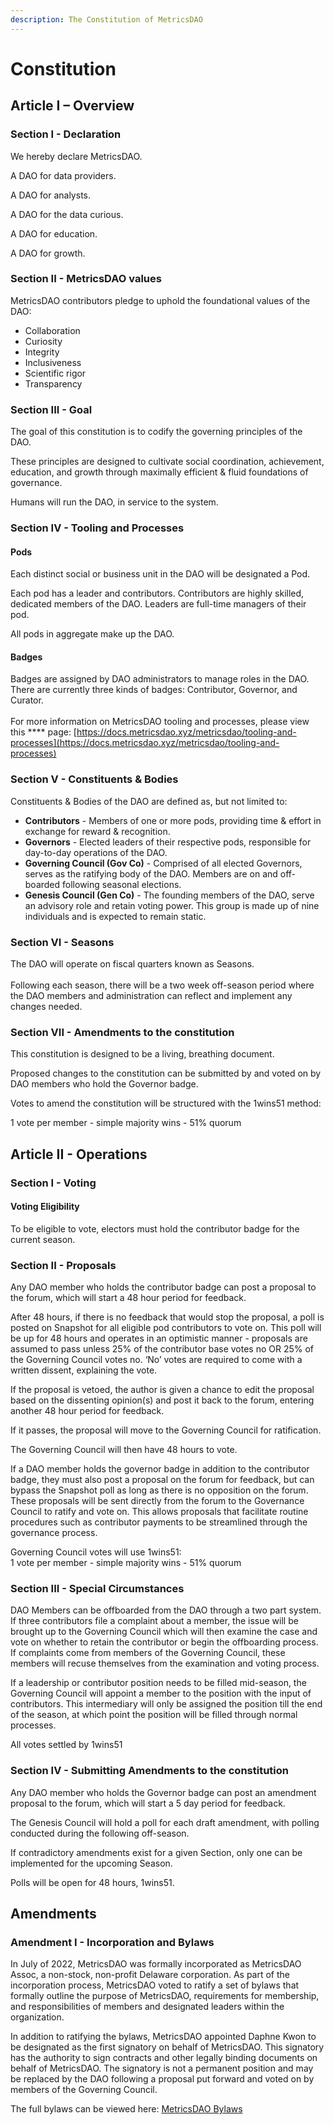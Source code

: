 ```yaml
---
description: The Constitution of MetricsDAO
---
```


# Constitution

## Article I – Overview

### Section I - Declaration

We hereby declare MetricsDAO.

A DAO for data providers.

A DAO for analysts.

A DAO for the data curious.

A DAO for education.

A DAO for growth.

### **Section II - MetricsDAO values**

MetricsDAO contributors pledge to uphold the foundational values of the DAO:

* Collaboration
* Curiosity
* Integrity
* Inclusiveness
* Scientific rigor
* Transparency

### **Section III - Goal**

The goal of this constitution is to codify the governing principles of the DAO.

These principles are designed to cultivate social coordination, achievement, education, and growth through maximally efficient & fluid foundations of governance.

Humans will run the DAO, in service to the system.

### **Section IV - Tooling and Processes**

#### Pods

Each distinct social or business unit in the DAO will be designated a Pod.

Each pod has a leader and contributors. Contributors are highly skilled, dedicated members of the DAO. Leaders are full-time managers of their pod.

All pods in aggregate make up the DAO.

#### **Badges**

Badges are assigned by DAO administrators to manage roles in the DAO. There are currently three kinds of badges: Contributor, Governor, and Curator.\
\
For more information on MetricsDAO tooling and processes, please view this **** page: [https://docs.metricsdao.xyz/metricsdao/tooling-and-processes](https://docs.metricsdao.xyz/metricsdao/tooling-and-processes)

### **Section V - Constituents & Bodies**

Constituents & Bodies of the DAO are defined as, but not limited to:

* **Contributors** - Members of one or more pods, providing time & effort in exchange for reward & recognition.
* **Governors** - Elected leaders of their respective pods, responsible for day-to-day operations of the DAO.
* **Governing Council (Gov Co)** - Comprised of all elected Governors, serves as the ratifying body of the DAO. Members are on and off-boarded following seasonal elections.
* **Genesis Council (Gen Co)** - The founding members of the DAO, serve an advisory role and retain voting power. This group is made up of nine individuals and is expected to remain static.

### **Section VI - Seasons**

The DAO will operate on fiscal quarters known as Seasons.\
\
Following each season, there will be a two week off-season period where the DAO members and administration can reflect and implement any changes needed.

### **Section VII - Amendments to the constitution**

This constitution is designed to be a living, breathing document.

Proposed changes to the constitution can be submitted by and voted on by DAO members who hold the Governor badge.

Votes to amend the constitution will be structured with the 1wins51 method:

1 vote per member - simple majority wins - 51% quorum



## **Article II - Operations**

### **Section I - Voting**

#### **Voting Eligibility**

To be eligible to vote, electors must hold the contributor badge for the current season.

### **Section II - Proposals**

Any DAO member who holds the contributor badge can post a proposal to the forum, which will start a 48 hour period for feedback.

After 48 hours, if there is no feedback that would stop the proposal, a poll is posted on Snapshot for all eligible pod contributors to vote on. This poll will be up for 48 hours and operates in an optimistic manner - proposals are assumed to pass unless 25% of the contributor base votes no OR 25% of the Governing Council votes no. ‘No’ votes are required to come with a written dissent, explaining the vote.

If the proposal is vetoed, the author is given a chance to edit the proposal based on the dissenting opinion(s) and post it back to the forum, entering another 48 hour period for feedback.

If it passes, the proposal will move to the Governing Council for ratification.

The Governing Council will then have 48 hours to vote.

If a DAO member holds the governor badge in addition to the contributor badge, they must also post a proposal on the forum for feedback, but can bypass the Snapshot poll as long as there is no opposition on the forum. These proposals will be sent directly from the forum to the Governance Council to ratify and vote on. This allows proposals that facilitate routine procedures such as contributor payments to be streamlined through the governance process.

Governing Council votes will use 1wins51:\
1 vote per member - simple majority wins - 51% quorum

### **Section III - Special Circumstances**

DAO Members can be offboarded from the DAO through a two part system. If three contributors file a complaint about a member, the issue will be brought up to the Governing Council which will then examine the case and vote on whether to retain the contributor or begin the offboarding process. If complaints come from members of the Governing Council, these members will recuse themselves from the examination and voting process.

If a leadership or contributor position needs to be filled mid-season, the Governing Council will appoint a member to the position with the input of contributors. This intermediary will only be assigned the position till the end of the season, at which point the position will be filled through normal processes.

All votes settled by 1wins51

### **Section IV - Submitting Amendments to the constitution**

Any DAO member who holds the Governor badge can post an amendment proposal to the forum, which will start a 5 day period for feedback.

The Genesis Council will hold a poll for each draft amendment, with polling conducted during the following off-season.

If contradictory amendments exist for a given Section, only one can be implemented for the upcoming Season.

Polls will be open for 48 hours, 1wins51.



## Amendments

### Amendment I - Incorporation and Bylaws

In July of 2022, MetricsDAO was formally incorporated as MetricsDAO Assoc, a non-stock, non-profit Delaware corporation. As part of the incorporation process, MetricsDAO voted to ratify a set of bylaws that formally outline the purpose of MetricsDAO, requirements for membership, and responsibilities of members and designated leaders within the organization.

In addition to ratifying the bylaws, MetricsDAO appointed Daphne Kwon to be designated as the first signatory on behalf of MetricsDAO. This signatory has the authority to sign contracts and other legally binding documents on behalf of MetricsDAO. The signatory is not a permanent position and may be replaced by the DAO following a proposal put forward and voted on by members of the Governing Council.

The full bylaws can be viewed here: [MetricsDAO Bylaws](https://drive.google.com/file/d/1LItjh\_igK1KMMcx4L35RKuaQ7eh23x99/view)&#x20;
